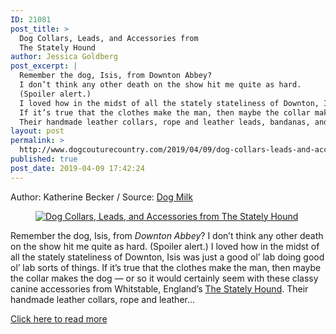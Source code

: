 ```yaml
---
ID: 21081
post_title: >
  Dog Collars, Leads, and Accessories from
  The Stately Hound
author: Jessica Goldberg
post_excerpt: |
  Remember the dog, Isis, from Downton Abbey?
  I don’t think any other death on the show hit me quite as hard.
  (Spoiler alert.)
  I loved how in the midst of all the stately stateliness of Downton, Isis was just a good ol’ lab doing good ol’ lab sorts of things.
  If it’s true that the clothes make the man, then maybe the collar makes the dog — or so it would certainly seem with these classy canine accessories from Whitstable, England’s The Stately Hound.
  Their handmade leather collars, rope and leather leads, bandanas, and tags feature details that exude quality and style without sacrificing the functionality dogs need for doing dog sorts of things, including their colorful waterproof Biothane collars designed for the “muckiest” – but still stately – “of pups.” Check out their full collection, including their line of paw balms, shampoos, and fragrance sprays, at The Stately Hound and on Insta.
layout: post
permalink: >
  http://www.dogcouturecountry.com/2019/04/09/dog-collars-leads-and-accessories-from-the-stately-hound/
published: true
post_date: 2019-04-09 17:42:24
---
```

<p class="article-info-author-source"> <span>Author: Katherine Becker</span>&nbsp;/&nbsp;<span>Source: <a href="http://dog-milk.com/dog-collars-leads-and-accessories-from-the-stately-hound/?utm_source=feedburner&utm_medium=feed&utm_campaign=Feed%3A+dog-milk+%28Dog+Milk%29" target="_blank">Dog Milk</a></span> </p> <figure><a href="http://dog-milk.com/dog-collars-leads-and-accessories-from-the-stately-hound/stately_hound_dog-accessories-1/"><img alt="Dog Collars, Leads, and Accessories from The Stately Hound" src="http://dog-milk.com/images/2019/04/Stately_Hound_dog-accessories-1.jpg"></a></figure>
<p>Remember the dog, Isis, from <em>Downton Abbey</em>? I don’t think any other death on the show hit me quite as hard. (Spoiler alert.) I loved how in the midst of all the stately stateliness of Downton, Isis was just a good ol’ lab doing good ol’ lab sorts of things. If it’s true that the clothes make the man, then maybe the collar makes the dog — or so it would certainly seem with these classy canine accessories from Whitstable, England’s <a href="https://thestatelyhound.com">The Stately Hound</a>. Their handmade leather collars, rope and leather...</p> <p class="article-info-more"> <a href="http://dog-milk.com/dog-collars-leads-and-accessories-from-the-stately-hound/?utm_source=feedburner&utm_medium=feed&utm_campaign=Feed%3A+dog-milk+%28Dog+Milk%29" target="_blank">Click here to read more</a> </p>